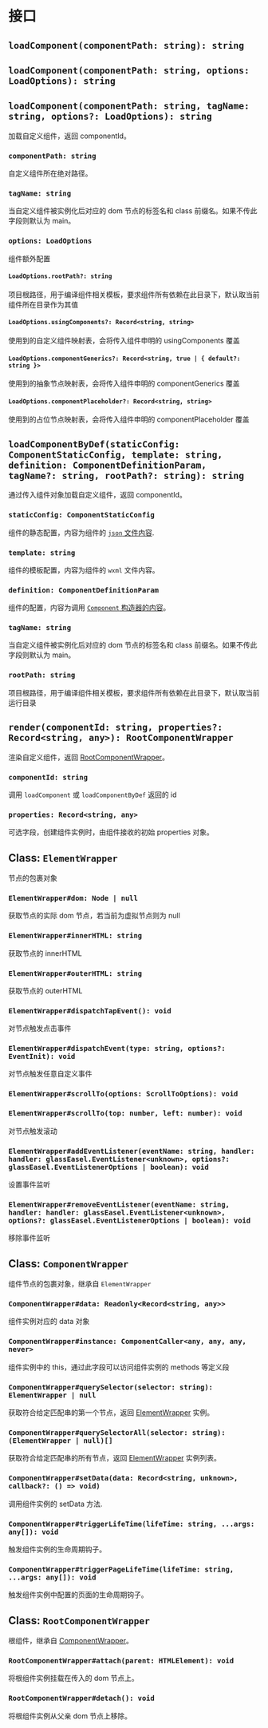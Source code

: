 # 接口

## `loadComponent(componentPath: string): string`
## `loadComponent(componentPath: string, options: LoadOptions): string`
## `loadComponent(componentPath: string, tagName: string, options?: LoadOptions): string`

加载自定义组件，返回 componentId。

### `componentPath: string`

自定义组件所在绝对路径。

### `tagName: string`

当自定义组件被实例化后对应的 dom 节点的标签名和 class 前缀名。如果不传此字段则默认为 main。

### `options: LoadOptions`

组件额外配置

#### `LoadOptions.rootPath?: string`

项目根路径，用于编译组件相关模板，要求组件所有依赖在此目录下，默认取当前组件所在目录作为其值

#### `LoadOptions.usingComponents?: Record<string, string>`

使用到的自定义组件映射表，会将传入组件申明的 usingComponents 覆盖

#### `LoadOptions.componentGenerics?: Record<string, true | { default?: string }>`

使用到的抽象节点映射表，会将传入组件申明的 componentGenerics 覆盖
#### `LoadOptions.componentPlaceholder?: Record<string, string>`

使用到的占位节点映射表，会将传入组件申明的 componentPlaceholder 覆盖

## `loadComponentByDef(staticConfig: ComponentStaticConfig, template: string, definition: ComponentDefinitionParam, tagName?: string, rootPath?: string): string`

通过传入组件对象加载自定义组件，返回 componentId。

### `staticConfig: ComponentStaticConfig`

组件的静态配置，内容为组件的 [`json` 文件内容](TODO).

### `template: string`

组件的模板配置，内容为组件的 `wxml` 文件内容。

### `definition: ComponentDefinitionParam`

组件的配置，内容为调用 [`Component` 构造器的内容](https://developers.weixin.qq.com/miniprogram/dev/reference/api/Component.html)。

### `tagName: string`

当自定义组件被实例化后对应的 dom 节点的标签名和 class 前缀名。如果不传此字段则默认为 main。

### `rootPath: string`

项目根路径，用于编译组件相关模板，要求组件所有依赖在此目录下，默认取当前运行目录


## `render(componentId: string, properties?: Record<string, any>): RootComponentWrapper`

渲染自定义组件，返回 [RootComponentWrapper](#class-rootcomponentwrapper)。

### `componentId: string`

调用 `loadComponent` 或 `loadComponentByDef` 返回的 id

### `properties: Record<string, any>`

可选字段，创建组件实例时，由组件接收的初始 properties 对象。

## Class: `ElementWrapper`

节点的包裹对象

### `ElementWrapper#dom: Node | null`

获取节点的实际 dom 节点，若当前为虚拟节点则为 null

### `ElementWrapper#innerHTML: string`

获取节点的 innerHTML

### `ElementWrapper#outerHTML: string`

获取节点的 outerHTML

### `ElementWrapper#dispatchTapEvent(): void`

对节点触发点击事件

### `ElementWrapper#dispatchEvent(type: string, options?: EventInit): void`

对节点触发任意自定义事件

### `ElementWrapper#scrollTo(options: ScrollToOptions): void`
### `ElementWrapper#scrollTo(top: number, left: number): void`

对节点触发滚动

### `ElementWrapper#addEventListener(eventName: string, handler: handler: glassEasel.EventListener<unknown>, options?: glassEasel.EventListenerOptions | boolean): void`

设置事件监听

### `ElementWrapper#removeEventListener(eventName: string, handler: handler: glassEasel.EventListener<unknown>, options?: glassEasel.EventListenerOptions | boolean): void`

移除事件监听

## Class: `ComponentWrapper`

组件节点的包裹对象，继承自 `ElementWrapper`

### `ComponentWrapper#data: Readonly<Record<string, any>>`

组件实例对应的 data 对象

### `ComponentWrapper#instance: ComponentCaller<any, any, any, never>`

组件实例中的 this，通过此字段可以访问组件实例的 methods 等定义段

### `ComponentWrapper#querySelector(selector: string): ElementWrapper | null`

获取符合给定匹配串的第一个节点，返回 [ElementWrapper](#class-elementwrapper) 实例。

### `ComponentWrapper#querySelectorAll(selector: string): (ElementWrapper | null)[]`

获取符合给定匹配串的所有节点，返回 [ElementWrapper](#class-elementwrapper) 实例列表。

### `ComponentWrapper#setData(data: Record<string, unknown>, callback?: () => void)`

调用组件实例的 setData 方法.

### `ComponentWrapper#triggerLifeTime(lifeTime: string, ...args: any[]): void`

触发组件实例的生命周期钩子。

### `ComponentWrapper#triggerPageLifeTime(lifeTime: string, ...args: any[]): void`

触发组件实例中配置的页面的生命周期钩子。

## Class: `RootComponentWrapper`

根组件，继承自 [ComponentWrapper](#class-componentwrapper)。

### `RootComponentWrapper#attach(parent: HTMLElement): void`

将根组件实例挂载在传入的 dom 节点上。

### `RootComponentWrapper#detach(): void`

将根组件实例从父亲 dom 节点上移除。
